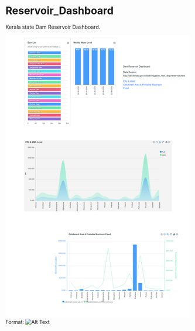 # Reservoir_Dashboard
Kerala state Dam Reservoir Dashboard.


![GitHub Logo](/src/img/dashboard.png)
Format: ![Alt Text](https://reservoirdashboard.glitch.me/)
